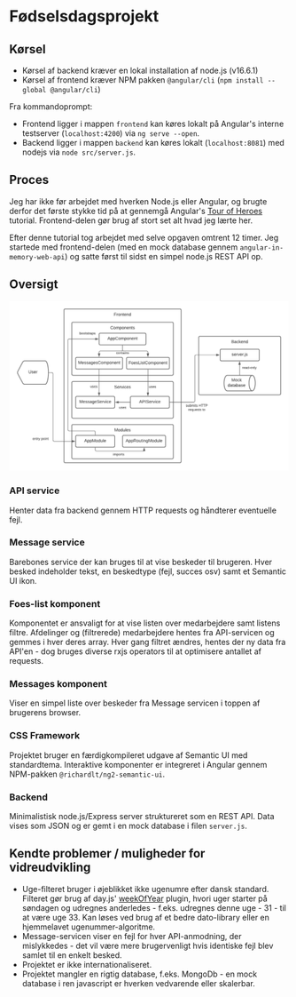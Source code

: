# Fødselsdagsprojekt

## Kørsel

- Kørsel af backend kræver en lokal installation af node.js (v16.6.1)
- Kørsel af frontend kræver NPM pakken `@angular/cli` (`npm install --global @angular/cli`)

Fra kommandoprompt:
- Frontend ligger i mappen `frontend` kan køres lokalt på Angular's interne testserver (`localhost:4200`) via `ng serve --open`.
- Backend ligger i mappen `backend` kan køres lokalt (`localhost:8081`) med nodejs via `node src/server.js`.

## Proces

Jeg har ikke før arbejdet med hverken Node.js eller Angular, og brugte derfor det første stykke tid på at gennemgå Angular's [Tour of Heroes](https://angular.io/tutorial) tutorial. Frontend-delen gør brug af stort set alt hvad jeg lærte her.

Efter denne tutorial tog arbejdet med selve opgaven omtrent 12 timer. Jeg startede med frontend-delen (med en mock database gennem `angular-in-memory-web-api`) og satte først til sidst en simpel node.js REST API op.


## Oversigt

![Diagram](./chart.png)

### API service

Henter data fra backend gennem HTTP requests og håndterer eventuelle fejl.

### Message service

Barebones service der kan bruges til at vise beskeder til brugeren. Hver besked indeholder tekst, en beskedtype (fejl, succes osv) samt et Semantic UI ikon.

### Foes-list komponent

Komponentet er ansvaligt for at vise listen over medarbejdere samt listens filtre. Afdelinger og (filtrerede) medarbejdere hentes fra API-servicen og gemmes i hver deres array. Hver gang filtret ændres, hentes der ny data fra API'en - dog bruges diverse rxjs operators til at optimisere antallet af requests.

### Messages komponent

Viser en simpel liste over beskeder fra Message servicen i toppen af brugerens browser.

### CSS Framework

Projektet bruger en færdigkompileret udgave af Semantic UI med standardtema. Interaktive komponenter er integreret i Angular gennem NPM-pakken `@richardlt/ng2-semantic-ui`.

### Backend

Minimalistisk node.js/Express server struktureret som en REST API. Data vises som JSON og er gemt i en mock database i filen `server.js`.

## Kendte problemer / muligheder for vidreudvikling

- Uge-filteret bruger i øjeblikket ikke ugenumre efter dansk standard. Filteret gør brug af day.js' [weekOfYear](https://day.js.org/docs/en/plugin/week-of-year) plugin, hvori uger starter på søndagen og udregnes anderledes - f.eks. udregnes denne uge - 31 - til at være uge 33. Kan løses ved brug af et bedre dato-library eller en hjemmelavet ugenummer-algoritme.
- Message-servicen viser en fejl for hver API-anmodning, der mislykkedes - det vil være mere brugervenligt hvis identiske fejl blev samlet til en enkelt besked.
- Projektet er ikke internationaliseret.
- Projektet mangler en rigtig database, f.eks. MongoDb - en mock database i ren javascript er hverken vedvarende eller skalerbar.
